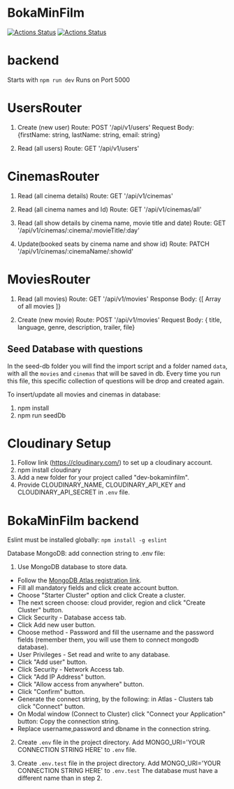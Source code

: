 # BokaMinFilm

[![Actions Status](https://github.com/meerajm/boka-min-film-backend/workflows/BokaMinFilm%20backend/badge.svg)](https://github.com/meerajm/boka-min-film-backend/actions)
[![Actions Status](https://github.com/meerajm/boka-min-film-backend/workflows/Run%20Lint/badge.svg)](https://github.com/meerajm/boka-min-film-backend/actions)

# backend

Starts with `npm run dev`
Runs on Port 5000

# UsersRouter

1. Create (new user)
   Route: POST '/api/v1/users'
   Request Body: {firstName: string, lastName: string, email: string}

2. Read (all users)
   Route: GET '/api/v1/users'

# CinemasRouter

1. Read (all cinema details)
   Route: GET '/api/v1/cinemas'

2. Read (all cinema names and Id)
   Route: GET '/api/v1/cinemas/all'

3. Read (all show details by cinema name, movie title and date)
   Route: GET '/api/v1/cinemas/:cinema/:movieTitle/:day'

4. Update(booked seats by cinema name and show id)
   Route: PATCH '/api/v1/cinemas/:cinemaName/:showId'

# MoviesRouter

1. Read (all movies)
   Route: GET '/api/v1/movies'
   Response Body: {[ Array of all movies ]}

2. Create (new movie)
   Route: POST '/api/v1/movies'
   Request Body: { title, language, genre, description, trailer, file}

## Seed Database with questions

In the seed-db folder you will find the import script and a folder named `data`, with all the `movies` and `cinemas` that will be saved in db. Every time you run this file, this specific collection of questions will be drop and created again.

To insert/update all movies and cinemas in database:

1. npm install
2. npm run seedDb

# Cloudinary Setup

1. Follow link (https://cloudinary.com/) to set up a cloudinary account.
2. npm install cloudinary
3. Add a new folder for your project called "dev-bokaminfilm".
4. Provide CLOUDINARY_NAME, CLOUDINARY_API_KEY and CLOUDINARY_API_SECRET in `.env` file.

# BokaMinFilm backend

Eslint must be installed globally: `npm install -g eslint`

Database MongoDB: add connection string to .env file:

1. Use MongoDB database to store data.

- Follow the [MongoDB Atlas registration link](https://www.mongodb.com/cloud/atlas/register).
- Fill all mandatory fields and click create account button.
- Choose "Starter Cluster" option and click Create a cluster.
- The next screen choose: cloud provider, region and click "Create Cluster" button.
- Click Security - Database access tab.
- Click Add new user button.
- Choose method - Password and fill the username and the password fields (remember them, you will use them to connect mongodb database).
- User Privileges - Set read and write to any database.
- Click "Add user" button.
- Click Security - Network Access tab.
- Click "Add IP Address" button.
- Click "Allow access from anywhere" button.
- Click "Confirm" button.
- Generate the connect string, by the following: in Atlas - Clusters tab click "Connect" button.
- On Modal window (Connect to Cluster) click "Connect your Application" button: Copy the connection string.
- Replace username,password and dbname in the connection string.

2. Create `.env` file in the project directory. Add MONGO_URI='YOUR CONNECTION STRING HERE' to `.env` file.

3. Create `.env.test` file in the project directory. Add MONGO_URI='YOUR CONNECTION STRING HERE' to `.env.test` The database must have a different name than in step 2.
